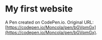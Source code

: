 # My first website

A Pen created on CodePen.io. Original URL: [https://codepen.io/Moncola/pen/bGVpmGx](https://codepen.io/Moncola/pen/bGVpmGx).


